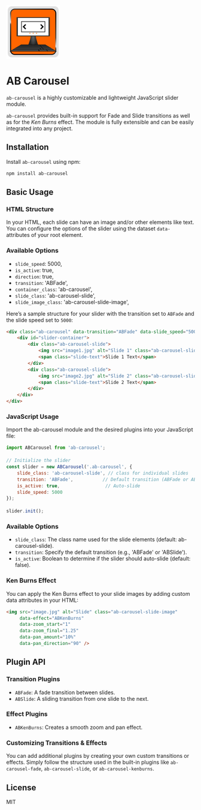 ![Logo](logo.svg)
# AB Carousel

`ab-carousel` is a highly customizable and lightweight JavaScript slider module.

`ab-carousel` provides built-in support for Fade and Slide transitions as well as for the *Ken Burns* effect. The module is fully extensible and can be easily integrated into any project.

## Installation

Install `ab-carousel` using npm:

```bash
npm install ab-carousel
```

## Basic Usage
### HTML Structure
In your HTML, each slide can have an image and/or other elements like text. You can configure the options of the slider using the dataset `data-` attributes of your root element.

### Available Options

- `slide_speed`: 5000,
- `is_active`: true,
- `direction`: true,
- `transition`: 'ABFade',
- `container_class`: 'ab-carousel',
- `slide_class`: 'ab-carousel-slide',
- `slide_image_class`: 'ab-carousel-slide-image',

Here’s a sample structure for your slider with the transition set to `ABFade` and the slide speed set to `5000`:
```html
<div class="ab-carousel" data-transition="ABFade" data-slide_speed="5000">
    <div id="slider-container">
        <div class="ab-carousel-slide">
            <img src="image1.jpg" alt="Slide 1" class="ab-carousel-slide-image" data-effect="ABKenBurns" />
            <span class="slide-text">Slide 1 Text</span>
        </div>
        <div class="ab-carousel-slide">
            <img src="image2.jpg" alt="Slide 2" class="ab-carousel-slide-image" data-effect="ABKenBurns" />
            <span class="slide-text">Slide 2 Text</span>
        </div>
    </div>
</div>
```

### JavaScript Usage
Import the ab-carousel module and the desired plugins into your JavaScript file:

```javascript
import ABCarousel from 'ab-carousel';

// Initialize the slider
const slider = new ABCarousel('.ab-carousel', {
    slide_class: 'ab-carousel-slide', // class for individual slides
    transition: 'ABFade',           // Default transition (ABFade or ABSlide)
    is_active: true,                 // Auto-slide
    slide_speed: 5000
});

slider.init();
```

### Available Options
- `slide_class`: The class name used for the slide elements (default: ab-carousel-slide).
- `transition`: Specify the default transition (e.g., 'ABFade' or 'ABSlide').
- `is_active`: Boolean to determine if the slider should auto-slide (default: false).

### Ken Burns Effect
You can apply the Ken Burns effect to your slide images by adding custom data attributes in your HTML:
```html
<img src="image.jpg" alt="Slide" class="ab-carousel-slide-image"
     data-effect="ABKenBurns"
     data-zoom_start="1"
     data-zoom_final="1.25"
     data-pan_amount="10%"
     data-pan_direction="90" />
```

## Plugin API
### Transition Plugins
- `ABFade`: A fade transition between slides.
- `ABSlide`: A sliding transition from one slide to the next.
### Effect Plugins
- `ABKenBurns`: Creates a smooth zoom and pan effect.

### Customizing Transitions & Effects
You can add additional plugins by creating your own custom transitions or effects. Simply follow the structure used in the built-in plugins like `ab-carousel-fade`, `ab-carousel-slide`, or `ab-carousel-kenburns`.

## License
MIT

